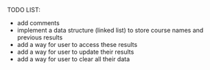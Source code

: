 TODO LIST:
 - add comments
 - implement a data structure (linked list) to store course names and previous results
 - add a way for user to access these results
 - add a way for user to update their results
 - add a way for user to clear all their data

